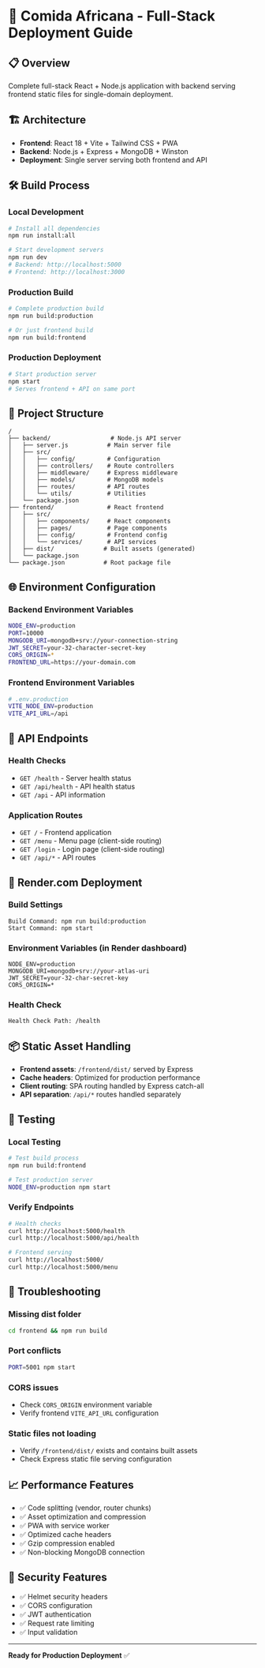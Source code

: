 # 🚀 Comida Africana - Full-Stack Deployment Guide

## 📋 Overview
Complete full-stack React + Node.js application with backend serving frontend static files for single-domain deployment.

## 🏗️ Architecture
- **Frontend**: React 18 + Vite + Tailwind CSS + PWA
- **Backend**: Node.js + Express + MongoDB + Winston
- **Deployment**: Single server serving both frontend and API

## 🛠️ Build Process

### Local Development
```bash
# Install all dependencies
npm run install:all

# Start development servers
npm run dev
# Backend: http://localhost:5000
# Frontend: http://localhost:3000
```

### Production Build
```bash
# Complete production build
npm run build:production

# Or just frontend build
npm run build:frontend
```

### Production Deployment
```bash
# Start production server
npm start
# Serves frontend + API on same port
```

## 📁 Project Structure
```
/
├── backend/                 # Node.js API server
│   ├── server.js           # Main server file
│   ├── src/
│   │   ├── config/         # Configuration
│   │   ├── controllers/    # Route controllers
│   │   ├── middleware/     # Express middleware
│   │   ├── models/         # MongoDB models
│   │   ├── routes/         # API routes
│   │   └── utils/          # Utilities
│   └── package.json
├── frontend/               # React frontend
│   ├── src/
│   │   ├── components/     # React components
│   │   ├── pages/          # Page components
│   │   ├── config/         # Frontend config
│   │   └── services/       # API services
│   ├── dist/              # Built assets (generated)
│   └── package.json
└── package.json           # Root package file
```

## 🌐 Environment Configuration

### Backend Environment Variables
```bash
NODE_ENV=production
PORT=10000
MONGODB_URI=mongodb+srv://your-connection-string
JWT_SECRET=your-32-character-secret-key
CORS_ORIGIN=*
FRONTEND_URL=https://your-domain.com
```

### Frontend Environment Variables
```bash
# .env.production
VITE_NODE_ENV=production
VITE_API_URL=/api
```

## 📡 API Endpoints

### Health Checks
- `GET /health` - Server health status
- `GET /api/health` - API health status  
- `GET /api` - API information

### Application Routes
- `GET /` - Frontend application
- `GET /menu` - Menu page (client-side routing)
- `GET /login` - Login page (client-side routing)
- `GET /api/*` - API routes

## 🔧 Render.com Deployment

### Build Settings
```
Build Command: npm run build:production
Start Command: npm start
```

### Environment Variables (in Render dashboard)
```
NODE_ENV=production
MONGODB_URI=mongodb+srv://your-atlas-uri
JWT_SECRET=your-32-char-secret-key
CORS_ORIGIN=*
```

### Health Check
```
Health Check Path: /health
```

## 📦 Static Asset Handling
- **Frontend assets**: `/frontend/dist/` served by Express
- **Cache headers**: Optimized for production performance
- **Client routing**: SPA routing handled by Express catch-all
- **API separation**: `/api/*` routes handled separately

## 🧪 Testing

### Local Testing
```bash
# Test build process
npm run build:frontend

# Test production server
NODE_ENV=production npm start
```

### Verify Endpoints
```bash
# Health checks
curl http://localhost:5000/health
curl http://localhost:5000/api/health

# Frontend serving
curl http://localhost:5000/
curl http://localhost:5000/menu
```

## 🚨 Troubleshooting

### Missing dist folder
```bash
cd frontend && npm run build
```

### Port conflicts
```bash
PORT=5001 npm start
```

### CORS issues
- Check `CORS_ORIGIN` environment variable
- Verify frontend `VITE_API_URL` configuration

### Static files not loading
- Verify `/frontend/dist/` exists and contains built assets
- Check Express static file serving configuration

## 📈 Performance Features
- ✅ Code splitting (vendor, router chunks)
- ✅ Asset optimization and compression  
- ✅ PWA with service worker
- ✅ Optimized cache headers
- ✅ Gzip compression enabled
- ✅ Non-blocking MongoDB connection

## 🔐 Security Features
- ✅ Helmet security headers
- ✅ CORS configuration
- ✅ JWT authentication
- ✅ Request rate limiting
- ✅ Input validation

---

**Ready for Production Deployment** ✅